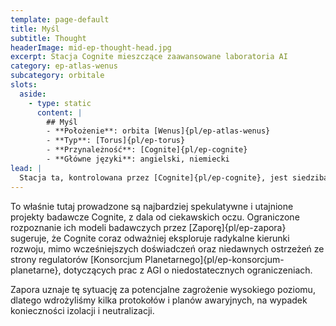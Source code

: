 ```yaml
---
template: page-default
title: Myśl
subtitle: Thought
headerImage: mid-ep-thought-head.jpg
excerpt: Stacja Cognite mieszczące zaawansowane laboratoria AI
category: ep-atlas-wenus
subcategory: orbitale
slots:
  aside:
    - type: static
      content: |
        ## Myśl
        - **Położenie**: orbita [Wenus]{pl/ep-atlas-wenus}
        - **Typ**: [Torus]{pl/ep-torus}
        - **Przynależność**: [Cognite]{pl/ep-cognite}
        - **Główne języki**: angielski, niemiecki
lead: |
  Stacja ta, kontrolowana przez [Cognite]{pl/ep-cognite}, jest siedzibą jednych z najnowocześniejszych badań nad [sztuczną inteligencją]{pl/ep-sztuczna-inteligencja} w całym Układzie Słonecznym. Pracujący tu badacze specjalizują się w tworzeniu AI o wysokim poziomie inteligencji ogólnej zbliżonym do [AGI](#), ale wciąż na tyle wyspecjalizowanych i ograniczonych, by nie stanowiły zagrożenia dla użytkowników i nie posiadały zdolności samodoskonalenia się.
---
```

To właśnie tutaj prowadzone są najbardziej spekulatywne i utajnione projekty badawcze Cognite, z dala od ciekawskich oczu. Ograniczone rozpoznanie ich modeli badawczych przez [Zaporę]{pl/ep-zapora} sugeruje, że Cognite coraz odważniej eksploruje radykalne kierunki rozwoju, mimo wcześniejszych doświadczeń oraz niedawnych ostrzeżeń ze strony regulatorów [Konsorcjum Planetarnego]{pl/ep-konsorcjum-planetarne}, dotyczących prac z AGI o niedostatecznych ograniczeniach.

Zapora uznaje tę sytuację za potencjalne zagrożenie wysokiego poziomu, dlatego wdrożyliśmy kilka protokołów i planów awaryjnych, na wypadek konieczności izolacji i neutralizacji.
